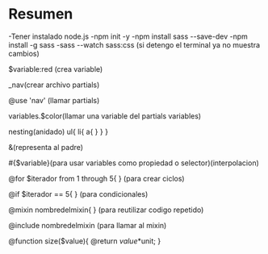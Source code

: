 # Resumen

-Tener instalado node.js
-npm init -y
-npm install sass --save-dev
-npm install -g sass
-sass --watch sass:css (si detengo el terminal ya no muestra cambios)
<link rel="stylesheet" href="./css/style.css">

$variable:red (crea variable)

_nav(crear archivo partials)

@use 'nav' (llamar partials)

variables.$color(llamar una variable del partials variables)

nesting(anidado)
ul{
    li{
        a{
        }
    }
}

&(representa al padre)

#{$variable}(para usar variables como propiedad o selector)(interpolacion)

@for $iterador from 1 through 5{ } (para crear ciclos)

@if $iterador == 5{ } (para condicionales)

@mixin nombredelmixin{ } (para reutilizar codigo repetido)

@include nombredelmixin (para llamar al mixin)

@function size($value){
    @return $value*$unit;
}
